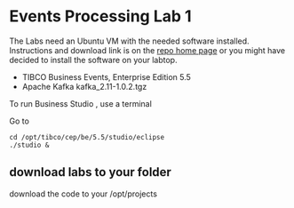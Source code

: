 # Events Processing Lab 1

The Labs need an Ubuntu VM with the needed software installed.
Instructions and download link is on the [repo home page](https://github.com/mshahat/TIBCO_PSG18_API-led)
or you might have decided to install the software on your labtop. 

* TIBCO Business Events, Enterprise Edition 5.5
* Apache Kafka kafka_2.11-1.0.2.tgz

To run Business Studio , use a terminal

Go to 
```shell
cd /opt/tibco/cep/be/5.5/studio/eclipse
./studio &
```
## download labs to your folder 

download the code to your /opt/projects
